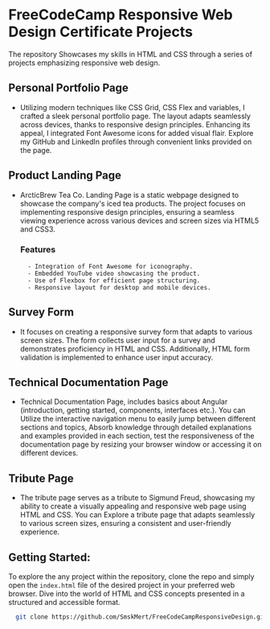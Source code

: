 # FreeCodeCamp Responsive Web Design Certificate Projects

The repository Showcases my skills in HTML and CSS through a series of projects emphasizing responsive web design.

## Personal Portfolio Page

- Utilizing modern techniques like CSS Grid, CSS Flex and variables, I crafted a sleek personal portfolio page. The layout adapts seamlessly across devices, thanks to responsive design principles. Enhancing its appeal, I integrated Font Awesome icons for added visual flair. Explore my GitHub and LinkedIn profiles through convenient links provided on the page.

## Product Landing Page

- ArcticBrew Tea Co. Landing Page is a static webpage designed to showcase the company's iced tea products. The project focuses on implementing responsive design principles, ensuring a seamless viewing experience across various devices and screen sizes via HTML5 and CSS3.
    ### Features
        - Integration of Font Awesome for iconography.
        - Embedded YouTube video showcasing the product.
        - Use of Flexbox for efficient page structuring.
        - Responsive layout for desktop and mobile devices.

## Survey Form

- It focuses on creating a responsive survey form that adapts to various screen sizes. The form collects user input for a survey and demonstrates proficiency in HTML and CSS. Additionally, HTML form validation is implemented to enhance user input accuracy.

## Technical Documentation Page

- Technical Documentation Page, includes basics about Angular (introduction, getting started, components, interfaces etc.). You can Utilize the interactive navigation menu to easily jump between different sections and topics, Absorb knowledge through detailed explanations and examples provided in each section, test the responsiveness of the documentation page by resizing your browser window or accessing it on different devices.

## Tribute Page

- The tribute page serves as a tribute to Sigmund Freud, showcasing my ability to create a visually appealing and responsive web page using HTML and CSS. You can Explore a tribute page that adapts seamlessly to various screen sizes, ensuring a consistent and user-friendly experience.

## Getting Started:

To explore the any project within the repository, clone the repo and simply open the `index.html` file of the desired project in your preferred web browser. Dive into the world of HTML and CSS concepts presented in a structured and accessible format.

 ```bash
   git clone https://github.com/SmskMert/FreeCodeCampResponsiveDesign.git
   ```